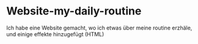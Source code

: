 # Website-my-daily-routine
Ich habe eine Website gemacht, wo ich etwas über meine routine erzhäle, und einige effekte hinzugefügt (HTML)
